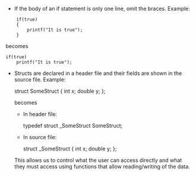 - If the body of an if statement is only one line, omit the braces.
  Example:
```  
	if(true)
	{
		printf("It is true");
	}
```
	
  becomes

	if(true)
		printf("It is true");


- Structs are declared in a header file and their fields are shown in
  the source file.
  Example:

	struct SomeStruct
	{
		int x;
		double y;
	};

  becomes

  - In header file:

       typedef struct _SomeStruct SomeStruct;

  - In source file:

       struct _SomeStruct
       {
		int x;
		double y;
	};

  This allows us to control what the user can access directly and what
  they must access using functions that allow reading/writing of the data.